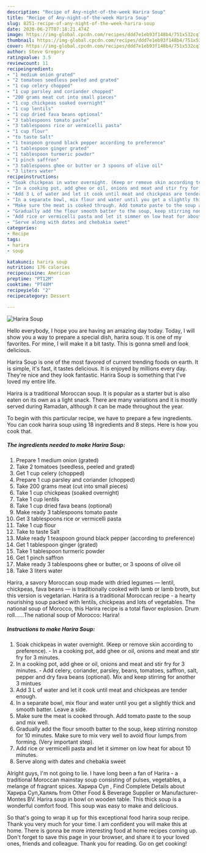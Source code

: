 ```yaml
---
description: "Recipe of Any-night-of-the-week Harira Soup"
title: "Recipe of Any-night-of-the-week Harira Soup"
slug: 8251-recipe-of-any-night-of-the-week-harira-soup
date: 2020-06-27T07:18:21.474Z
image: https://img-global.cpcdn.com/recipes/ddd7e1eb93f148b4/751x532cq70/harira-soup-recipe-main-photo.jpg
thumbnail: https://img-global.cpcdn.com/recipes/ddd7e1eb93f148b4/751x532cq70/harira-soup-recipe-main-photo.jpg
cover: https://img-global.cpcdn.com/recipes/ddd7e1eb93f148b4/751x532cq70/harira-soup-recipe-main-photo.jpg
author: Steve Gregory
ratingvalue: 3.5
reviewcount: 11
recipeingredient:
- "1 medium onion grated"
- "2 tomatoes seedless peeled and grated"
- "1 cup celery chopped"
- "1 cup parsley and coriander chopped"
- "200 grams meat cut into small pieces"
- "1 cup chickpeas soaked overnight"
- "1 cup lentils"
- "1 cup dried fava beans optional"
- "3 tablespoons tomato paste"
- "3 tablespoons rice or vermicelli pasta"
- "1 cup flour"
- "to taste Salt"
- "1 teaspoon ground black pepper according to preference"
- "1 tablespoon ginger grated"
- "1 tablespoon turmeric powder"
- "1 pinch saffron"
- "3 tablespoons ghee or butter or 3 spoons of olive oil"
- "3 liters water"
recipeinstructions:
- "Soak chickpeas in water overnight. (Keep or remove skin according to preference). In a cooking pot, add ghee or oil, onions and meat and stir fry for 3 minutes."
- "In a cooking pot, add ghee or oil, onions and meat and stir fry for 3 minutes.  Add celery, coriander, parsley, beans, tomatoes, saffron, salt, pepper and dry fava beans (optional). Mix and keep stirring for another 3 mintues"
- "Add 3 L of water and let it cook until meat and chickpeas are tender enough."
- "In a separate bowl, mix flour and water until you get a slightly thick and smooth batter. Leave a side."
- "Make sure the meat is cooked through. Add tomato paste to the soup and mix well."
- "Gradually add the flour smooth batter to the soup, keep stirring nonstop for 10 minutes. Make sure to mix very well to avoid flour lumps from forming. (Very important step)."
- "Add rice or vermicelli pasta and let it simmer on low heat for about 10 minutes."
- "Serve along with dates and chebakia sweet"
categories:
- Recipe
tags:
- harira
- soup

katakunci: harira soup 
nutrition: 176 calories
recipecuisine: American
preptime: "PT12M"
cooktime: "PT48M"
recipeyield: "2"
recipecategory: Dessert

---
```



![Harira Soup](https://img-global.cpcdn.com/recipes/ddd7e1eb93f148b4/751x532cq70/harira-soup-recipe-main-photo.jpg)

Hello everybody, I hope you are having an amazing day today. Today, I will show you a way to prepare a special dish, harira soup. It is one of my favorites. For mine, I will make it a bit tasty. This is gonna smell and look delicious.

Harira Soup is one of the most favored of current trending foods on earth. It is simple, it's fast, it tastes delicious. It is enjoyed by millions every day. They're nice and they look fantastic. Harira Soup is something that I've loved my entire life.

Harira is a traditional Moroccan soup. It is popular as a starter but is also eaten on its own as a light snack. There are many variations and it is mostly served during Ramadan, although it can be made throughout the year.


To begin with this particular recipe, we have to prepare a few ingredients. You can cook harira soup using 18 ingredients and 8 steps. Here is how you cook that.

<!--inarticleads1-->

##### The ingredients needed to make Harira Soup:

1. Prepare 1 medium onion (grated)
1. Take 2 tomatoes (seedless, peeled and grated)
1. Get 1 cup celery (chopped)
1. Prepare 1 cup parsley and coriander (chopped)
1. Take 200 grams meat (cut into small pieces)
1. Take 1 cup chickpeas (soaked overnight)
1. Take 1 cup lentils
1. Take 1 cup dried fava beans (optional)
1. Make ready 3 tablespoons tomato paste
1. Get 3 tablespoons rice or vermicelli pasta
1. Take 1 cup flour
1. Take to taste Salt
1. Make ready 1 teaspoon ground black pepper (according to preference)
1. Get 1 tablespoon ginger (grated)
1. Take 1 tablespoon turmeric powder
1. Get 1 pinch saffron
1. Make ready 3 tablespoons ghee or butter, or 3 spoons of olive oil
1. Take 3 liters water


Harira, a savory Moroccan soup made with dried legumes — lentil, chickpeas, fava beans — is traditionally cooked with lamb or lamb broth, but this version is vegetarian. Harira is a traditional Moroccan recipe - a hearty nourishing soup packed with lentils, chickpeas and lots of vegetables. The national soup of Morocco, this Harira recipe is a total flavor explosion. Drum roll……The national soup of Morocco: Harira! 

<!--inarticleads2-->

##### Instructions to make Harira Soup:

1. Soak chickpeas in water overnight. (Keep or remove skin according to preference). - In a cooking pot, add ghee or oil, onions and meat and stir fry for 3 minutes.
1. In a cooking pot, add ghee or oil, onions and meat and stir fry for 3 minutes.  - Add celery, coriander, parsley, beans, tomatoes, saffron, salt, pepper and dry fava beans (optional). Mix and keep stirring for another 3 mintues
1. Add 3 L of water and let it cook until meat and chickpeas are tender enough.
1. In a separate bowl, mix flour and water until you get a slightly thick and smooth batter. Leave a side.
1. Make sure the meat is cooked through. Add tomato paste to the soup and mix well.
1. Gradually add the flour smooth batter to the soup, keep stirring nonstop for 10 minutes. Make sure to mix very well to avoid flour lumps from forming. (Very important step).
1. Add rice or vermicelli pasta and let it simmer on low heat for about 10 minutes.
1. Serve along with dates and chebakia sweet


Alright guys, I&#39;m not going to lie. I have long been a fan of Harira - a traditional Moroccan mainstay soup consisting of pulses, vegetables, a melange of fragrant spices. Харира Суп , Find Complete Details about Харира Суп,Халяль from Other Food &amp; Beverage Supplier or Manufacturer-Montes BV. Harira soup in bowl on wooden table. This thick soup is a wonderful comfort food. This soup was easy to make and delicious. 

So that's going to wrap it up for this exceptional food harira soup recipe. Thank you very much for your time. I am confident you will make this at home. There is gonna be more interesting food at home recipes coming up. Don't forget to save this page in your browser, and share it to your loved ones, friends and colleague. Thank you for reading. Go on get cooking!
